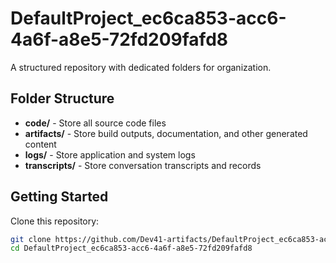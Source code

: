 # DefaultProject_ec6ca853-acc6-4a6f-a8e5-72fd209fafd8
A structured repository with dedicated folders for organization.

## Folder Structure

- **code/** - Store all source code files
- **artifacts/** - Store build outputs, documentation, and other generated content
- **logs/** - Store application and system logs
- **transcripts/** - Store conversation transcripts and records

## Getting Started

Clone this repository:
```bash
git clone https://github.com/Dev41-artifacts/DefaultProject_ec6ca853-acc6-4a6f-a8e5-72fd209fafd8
cd DefaultProject_ec6ca853-acc6-4a6f-a8e5-72fd209fafd8
```
